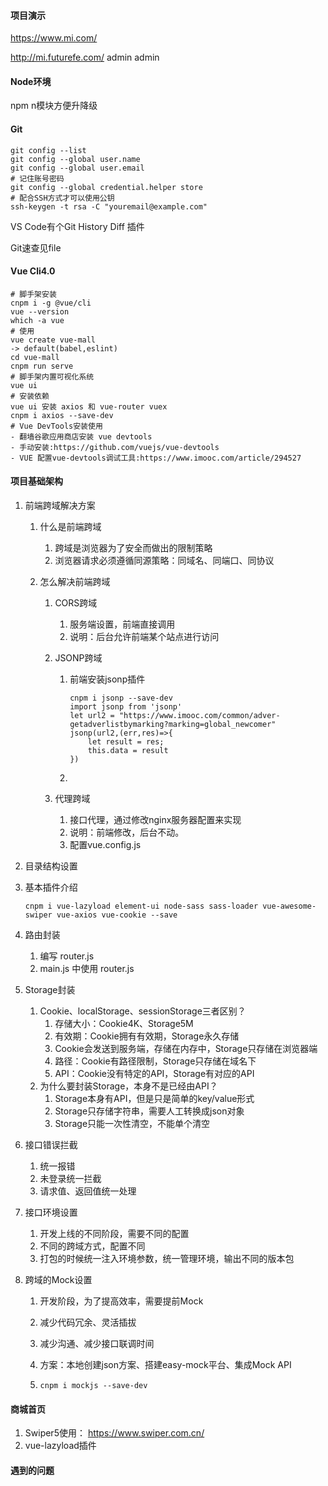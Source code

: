 #### 项目演示

 https://www.mi.com/

 http://mi.futurefe.com/   admin   admin

#### Node环境

npm n模块方便升降级

#### Git

```shell
git config --list
git config --global user.name
git config --global user.email
# 记住账号密码
git config --global credential.helper store
# 配合SSH方式才可以使用公钥
ssh-keygen -t rsa -C "youremail@example.com"
```

VS Code有个Git History Diff 插件

Git速查见file

#### Vue Cli4.0

```shell
# 脚手架安装
cnpm i -g @vue/cli
vue --version
which -a vue
# 使用
vue create vue-mall
-> default(babel,eslint)
cd vue-mall
cnpm run serve
# 脚手架内置可视化系统
vue ui
# 安装依赖
vue ui 安装 axios 和 vue-router vuex
cnpm i axios --save-dev
# Vue DevTools安装使用
- 翻墙谷歌应用商店安装 vue devtools
- 手动安装:https://github.com/vuejs/vue-devtools
- VUE 配置vue-devtools调试工具:https://www.imooc.com/article/294527
```

#### 项目基础架构

1. 前端跨域解决方案

   1. 什么是前端跨域

      1. 跨域是浏览器为了安全而做出的限制策略
      2. 浏览器请求必须遵循同源策略：同域名、同端口、同协议

   2. 怎么解决前端跨域

      1. CORS跨域

         1. 服务端设置，前端直接调用
         2. 说明：后台允许前端某个站点进行访问

      2. JSONP跨域

         1. 前端安装jsonp插件

            ```
            cnpm i jsonp --save-dev
            import jsonp from 'jsonp'
            let url2 = "https://www.imooc.com/common/adver-getadverlistbymarking?marking=global_newcomer"
            jsonp(url2,(err,res)=>{
            	let result = res;
            	this.data = result
            })
            ```

         2. 

      3. 代理跨域

         1. 接口代理，通过修改nginx服务器配置来实现
         2. 说明：前端修改，后台不动。
         3. 配置vue.config.js
   
2. 目录结构设置

3. 基本插件介绍

   ```shell
   cnpm i vue-lazyload element-ui node-sass sass-loader vue-awesome-swiper vue-axios vue-cookie --save
   ```

4. 路由封装

   1. 编写 router.js
   2. main.js 中使用 router.js

5. Storage封装

   1. Cookie、localStorage、sessionStorage三者区别？
      1. 存储大小：Cookie4K、Storage5M
      2. 有效期：Cookie拥有有效期，Storage永久存储
      3. Cookie会发送到服务端，存储在内存中，Storage只存储在浏览器端
      4. 路径：Cookie有路径限制，Storage只存储在域名下
      5. API：Cookie没有特定的API，Storage有对应的API
   2. 为什么要封装Storage，本身不是已经由API？
      1. Storage本身有API，但是只是简单的key/value形式
      2. Storage只存储字符串，需要人工转换成json对象
      3. Storage只能一次性清空，不能单个清空

6. 接口错误拦截

   1. 统一报错
   2. 未登录统一拦截
   3. 请求值、返回值统一处理

7. 接口环境设置

   1. 开发上线的不同阶段，需要不同的配置
   2. 不同的跨域方式，配置不同
   3. 打包的时候统一注入环境参数，统一管理环境，输出不同的版本包

8. 跨域的Mock设置

   1. 开发阶段，为了提高效率，需要提前Mock

   2. 减少代码冗余、灵活插拔

   3. 减少沟通、减少接口联调时间

   4. 方案：本地创建json方案、搭建easy-mock平台、集成Mock API

   5. ```shell
      cnpm i mockjs --save-dev
      ```

#### 商城首页

1. Swiper5使用： https://www.swiper.com.cn/ 
2. vue-lazyload插件

#### 遇到的问题

